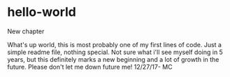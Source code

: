 # hello-world
New chapter

What's up world, this is most probably one of my first lines of code. Just a simple readme file, nothing special. Not sure what i'll see myself doing in 5 years, but this definitely marks a new beginning and a lot of growth in the future. Please don't let me down future me!  12/27/17- MC

